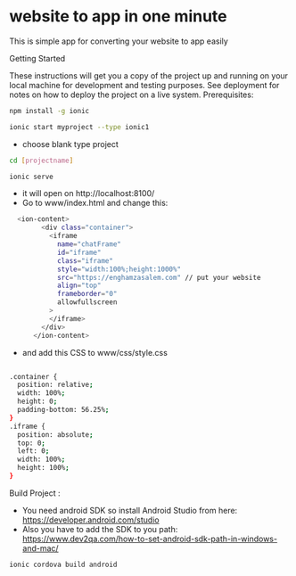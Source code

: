 # website to app in one minute

This is simple app for converting your website to app easily

Getting Started

These instructions will get you a copy of the project up and running on your local machine for development and testing purposes. See deployment for notes on how to deploy the project on a live system.
Prerequisites:

```sh
npm install -g ionic

ionic start myproject --type ionic1
```

- choose blank type project

```sh
cd [projectname]

ionic serve
```

- it will open on http://localhost:8100/
- Go to www/index.html and change this:

```sh
  <ion-content>
        <div class="container">
          <iframe
            name="chatFrame"
            id="iframe"
            class="iframe"
            style="width:100%;height:1000%"
            src="https://enghamzasalem.com" // put your website
            align="top"
            frameborder="0"
            allowfullscreen
          >
          </iframe>
        </div>
      </ion-content>
```

- and add this CSS to www/css/style.css

```sh

.container {
  position: relative;
  width: 100%;
  height: 0;
  padding-bottom: 56.25%;
}
.iframe {
  position: absolute;
  top: 0;
  left: 0;
  width: 100%;
  height: 100%;
}


```

Build Project :

- You need android SDK so install Android Studio from here:
  https://developer.android.com/studio
- Also you have to add the SDK to you path:
  https://www.dev2qa.com/how-to-set-android-sdk-path-in-windows-and-mac/

```sh
ionic cordova build android
```
